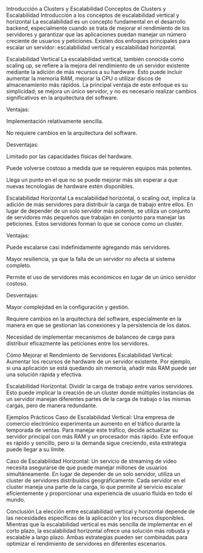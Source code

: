 Introducción a Clusters y Escalabilidad
Conceptos de Clusters y Escalabilidad
Introducción a los conceptos de escalabilidad vertical y horizontal
La escalabilidad es un concepto fundamental en el desarrollo backend, especialmente cuando se trata de mejorar el rendimiento de los servidores y garantizar que las aplicaciones puedan manejar un número creciente de usuarios y peticiones. Existen dos enfoques principales para escalar un servidor: escalabilidad vertical y escalabilidad horizontal.

Escalabilidad Vertical
La escalabilidad vertical, también conocida como scaling up, se refiere a la mejora del rendimiento de un servidor existente mediante la adición de más recursos a su hardware. Esto puede incluir aumentar la memoria RAM, mejorar la CPU o utilizar discos de almacenamiento más rápidos. La principal ventaja de este enfoque es su simplicidad; se mejora un único servidor, y no es necesario realizar cambios significativos en la arquitectura del software.

Ventajas:

Implementación relativamente sencilla.

No requiere cambios en la arquitectura del software.

Desventajas:

Limitado por las capacidades físicas del hardware.

Puede volverse costoso a medida que se requieren equipos más potentes.

Llega un punto en el que no se puede mejorar más sin esperar a que nuevas tecnologías de hardware estén disponibles.

Escalabilidad Horizontal
La escalabilidad horizontal, o scaling out, implica la adición de más servidores para distribuir la carga de trabajo entre ellos. En lugar de depender de un solo servidor más potente, se utiliza un conjunto de servidores más pequeños que trabajan en conjunto para manejar las peticiones. Estos servidores forman lo que se conoce como un cluster.

Ventajas:

Puede escalarse casi indefinidamente agregando más servidores.

Mayor resiliencia, ya que la falla de un servidor no afecta al sistema completo.

Permite el uso de servidores más económicos en lugar de un único servidor costoso.

Desventajas:

Mayor complejidad en la configuración y gestión.

Requiere cambios en la arquitectura del software, especialmente en la manera en que se gestionan las conexiones y la persistencia de los datos.

Necesidad de implementar mecanismos de balanceo de carga para distribuir eficazmente las peticiones entre los servidores.

Cómo Mejorar el Rendimiento de Servidores
Escalabilidad Vertical: Aumentar los recursos de hardware de un servidor existente. Por ejemplo, si una aplicación se está quedando sin memoria, añadir más RAM puede ser una solución rápida y efectiva.

Escalabilidad Horizontal: Dividir la carga de trabajo entre varios servidores. Esto puede implicar la creación de un cluster donde múltiples instancias de un servidor manejan diferentes partes de la carga de trabajo o las mismas cargas, pero de manera redundante.

Ejemplos Prácticos
Caso de Escalabilidad Vertical: Una empresa de comercio electrónico experimenta un aumento en el tráfico durante la temporada de ventas. Para manejar este tráfico, decide actualizar su servidor principal con más RAM y un procesador más rápido. Este enfoque es rápido y sencillo, pero si la demanda sigue creciendo, esta estrategia puede llegar a su límite.

Caso de Escalabilidad Horizontal: Un servicio de streaming de video necesita asegurarse de que puede manejar millones de usuarios simultáneamente. En lugar de depender de un solo servidor, utiliza un cluster de servidores distribuidos geográficamente. Cada servidor en el cluster maneja una parte de la carga, lo que permite al servicio escalar eficientemente y proporcionar una experiencia de usuario fluida en todo el mundo.

Conclusión
La elección entre escalabilidad vertical y horizontal depende de las necesidades específicas de la aplicación y los recursos disponibles. Mientras que la escalabilidad vertical es más sencilla de implementar en el corto plazo, la escalabilidad horizontal ofrece una solución más robusta y escalable a largo plazo. Ambas estrategias pueden ser combinadas para optimizar el rendimiento de servidores en diferentes escenarios.